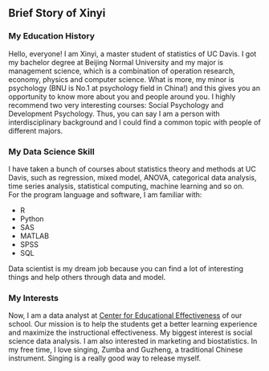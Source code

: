
## Brief Story of Xinyi

### My Education History

Hello, everyone! I am Xinyi, a master student of statistics of UC Davis. 
I got my bachelor degree at Beijing Normal University and my major is management science, 
which is a combination of operation research, economy, physics and computer science. 
What is more, my minor is psychology (BNU is No.1 at psychology field in China!) 
and this gives you an opportunity to know more about you and people around you. 
I highly recommend two very interesting courses: Social Psychology and Development Psychology. 
Thus, you can say I am a person with interdisciplinary background 
and I could find a common topic with people of different majors. 

### My Data Science Skill
I have taken a bunch of courses about statistics theory and methods at UC Davis, such as regression, 
mixed model, ANOVA, categorical data analysis, time series analysis, 
statistical computing, machine learning and so on.  
For the program language and software, I am familiar with:

- R
- Python
- SAS
- MATLAB
- SPSS
- SQL

Data scientist is my dream job because you can find a lot of interesting things 
and help others through data and model. 

### My Interests
Now, I am a data analyst at [Center for Educational Effectiveness](http://cee.ucdavis.edu/) of our school. 
Our mission is to help the students get a better learning experience and maximize the 
instructional effectiveness. My biggest interest is social science data analysis. 
I am also interested in marketing and biostatistics. 
In my free time, I love singing, Zumba and Guzheng, a traditional Chinese instrument. 
Singing is a really good way to release myself. 


